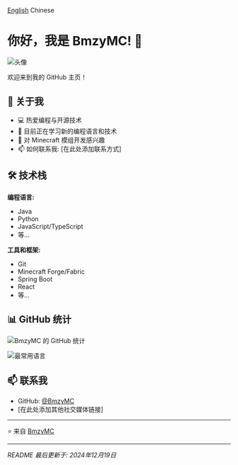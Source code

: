 [English](https://github.com/BmzyMC/Bmzymc/blob/main/README_EN.md)  Chinese
# 你好，我是 BmzyMC! 👋 

![头像](https://avatars.githubusercontent.com/u/201321856?v=4)

欢迎来到我的 GitHub 主页！

## 🚀 关于我

- 💻 热爱编程与开源技术
- 🌱 目前正在学习新的编程语言和技术
- 🔭 对 Minecraft 模组开发感兴趣
- 📫 如何联系我: [在此处添加联系方式]

## 🛠️ 技术栈

**编程语言:**
- Java
- Python
- JavaScript/TypeScript
- 等...

**工具和框架:**
- Git
- Minecraft Forge/Fabric
- Spring Boot
- React
- 等...

## 📊 GitHub 统计

![BmzyMC 的 GitHub 统计](https://github-readme-stats.vercel.app/api?username=BmzyMC&show_icons=true&theme=radical)

![最常用语言](https://github-readme-stats.vercel.app/api/top-langs/?username=BmzyMC&layout=compact&theme=radical)

## 📫 联系我

- GitHub: [@BmzyMC](https://github.com/BmzyMC)
- [在此处添加其他社交媒体链接]

---

⭐️ 来自 [BmzyMC](https://github.com/BmzyMC)

---

*README 最后更新于: 2024年12月19日*
